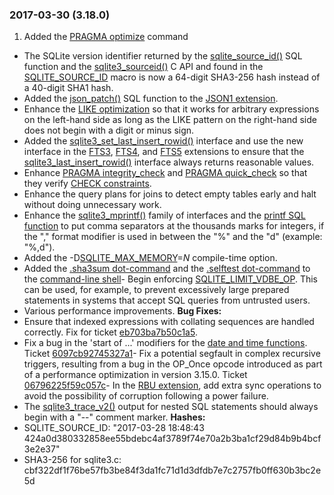 ### 2017\-03\-30 (3\.18\.0\)

1. Added the [PRAGMA optimize](pragma.html#pragma_optimize) command
- The SQLite version identifier returned by the [sqlite\_source\_id()](lang_corefunc.html#sqlite_source_id) SQL function
 and the [sqlite3\_sourceid()](c3ref/libversion.html) C API and found in the [SQLITE\_SOURCE\_ID](c3ref/c_source_id.html) macro is
 now a 64\-digit SHA3\-256 hash instead of a 40\-digit SHA1 hash.
- Added the [json\_patch()](json1.html#jpatch) SQL function to the [JSON1 extension](json1.html).
- Enhance the [LIKE optimization](optoverview.html#like_opt) so that it works for arbitrary expressions on
 the left\-hand side as long as the LIKE pattern on the right\-hand side does not
 begin with a digit or minus sign.
- Added the [sqlite3\_set\_last\_insert\_rowid()](c3ref/set_last_insert_rowid.html) interface and use the new interface in
 the [FTS3](fts3.html), [FTS4](fts3.html#fts4), and [FTS5](fts5.html) extensions to ensure that the [sqlite3\_last\_insert\_rowid()](c3ref/last_insert_rowid.html)
 interface always returns reasonable values.
- Enhance [PRAGMA integrity\_check](pragma.html#pragma_integrity_check) and [PRAGMA quick\_check](pragma.html#pragma_quick_check) so that they verify
 [CHECK constraints](lang_createtable.html#ckconst).
- Enhance the query plans for joins to detect empty tables early and
 halt without doing unnecessary work.
- Enhance the [sqlite3\_mprintf()](c3ref/mprintf.html) family of interfaces and the [printf SQL function](lang_corefunc.html#printf)
 to put comma separators at the thousands marks for integers, if the "," format modifier
 is used in between the "%" and the "d" (example: "%,d").
- Added the \-D[SQLITE\_MAX\_MEMORY](compile.html#max_memory)\=*N* compile\-time option.
- Added the [.sha3sum dot\-command](cli.html#sha3sum) and the [.selftest dot\-command](cli.html#selftest)
 to the [command\-line shell](cli.html)- Begin enforcing [SQLITE\_LIMIT\_VDBE\_OP](c3ref/c_limit_attached.html#sqlitelimitvdbeop). This can be used, for example, to prevent
 excessively large prepared statements in systems that accept SQL queries from
 untrusted users.
- Various performance improvements.
**Bug Fixes:**
- Ensure that indexed expressions with collating sequences are handled correctly.
 Fix for ticket [eb703ba7b50c1a5](https://www.sqlite.org/src/info/eb703ba7b50c1a5).
- Fix a bug in the 'start of ...' modifiers for the [date and time functions](lang_datefunc.html).
 Ticket [6097cb92745327a1](https://www.sqlite.org/src/info/6097cb92745327a1)- Fix a potential segfault in complex recursive triggers, resulting from a
 bug in the OP\_Once opcode introduced as part of a performance optimization in
 version 3\.15\.0\.
 Ticket [06796225f59c057c](https://www.sqlite.org/src/info/06796225f59c057c)- In the [RBU extension](rbu.html), add extra sync operations to avoid the possibility of
 corruption following a power failure.
- The [sqlite3\_trace\_v2()](c3ref/trace_v2.html) output for nested SQL statements should always begin
 with a "\-\-" comment marker.
**Hashes:**
- SQLITE\_SOURCE\_ID: "2017\-03\-28 18:48:43 424a0d380332858ee55bdebc4af3789f74e70a2b3ba1cf29d84b9b4bcf3e2e37"
- SHA3\-256 for sqlite3\.c: cbf322df1f76be57fb3be84f3da1fc71d1d3dfdb7e7c2757fb0ff630b3bc2e5d




